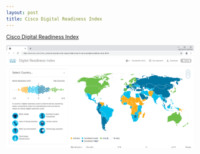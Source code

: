 ```yaml
---
layout: post
title: Cisco Digital Readiness Index
---
```


[Cisco Digital Readiness Index](https://www.cisco.com/c/en/us/about/csr/research-resources/digital-readiness.html)

[![Digital Readiness Interactive Tool](/images/Cisco/Digital-Readiness-Index-2021.png)](https://www.cisco.com/c/m/en_us/about/corporate-social-responsibility/research-resources/digital-readiness-index.html)


